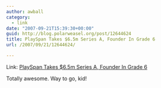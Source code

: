 ```yaml
---
author: awball
category:
  - link
date: "2007-09-21T15:39:30+00:00"
guid: http://blog.polarweasel.org/post/12644624
title: PlaySpan Takes $6.5m Series A, Founder In Grade 6
url: /2007/09/21/12644624/

---
```

Link: [PlaySpan Takes $6.5m Series A, Founder In Grade 6](http://www.techcrunch.com/2007/09/19/playspan-takes-65m-series-a-founder-in-grade-6/)

Totally awesome. Way to go, kid!
